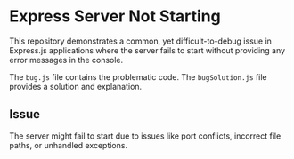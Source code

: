 # Express Server Not Starting

This repository demonstrates a common, yet difficult-to-debug issue in Express.js applications where the server fails to start without providing any error messages in the console.

The `bug.js` file contains the problematic code. The `bugSolution.js` file provides a solution and explanation.

## Issue
The server might fail to start due to issues like port conflicts, incorrect file paths, or unhandled exceptions.